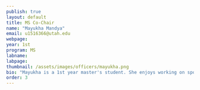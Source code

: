 ```yaml
---
publish: true
layout: default
title: MS Co-Chair
name: "Mayukha Mandya"
email: u1516366@utah.edu
webpage: 
year: 1st
program: MS
labname: 
labpage: 
thumbnail: /assets/images/officers/mayukha.png
bio: "Mayukha is a 1st year master's student. She enjoys working on sports analytics, explainable AI, and deep learning, focusing on creating healthcare solutions for underserved communities. She stays updated with the latest trends through the Linear Digressions podcast."
order: 3
---
```


